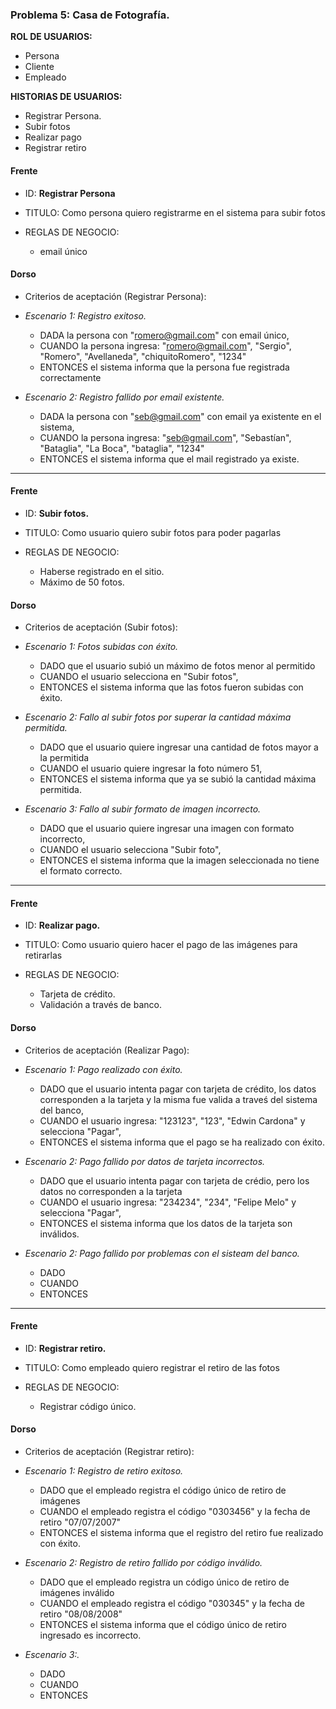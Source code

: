 ### Problema 5: Casa de Fotografía.

**ROL DE USUARIOS:**

- Persona
- Cliente
- Empleado

**HISTORIAS DE USUARIOS:**
	
- Registrar Persona.
- Subir fotos
- Realizar pago
- Registrar retiro	


#### Frente
- ID: **Registrar Persona**

- TITULO: Como persona quiero registrarme en el sistema para subir fotos

- REGLAS DE NEGOCIO:
	- email único

#### Dorso
- Criterios de aceptación (Registrar Persona):

- _Escenario 1: Registro exitoso._
	- DADA la persona con "romero@gmail.com" con email único,
	- CUANDO la persona ingresa: "romero@gmail.com", "Sergio", "Romero", "Avellaneda", "chiquitoRomero", "1234"
	- ENTONCES el sistema informa que la persona fue registrada correctamente
	
- _Escenario 2: Registro fallido por email existente._ 
	- DADA la persona con "seb@gmail.com" con email ya existente en el sistema,
	- CUANDO la persona ingresa: "seb@gmail.com", "Sebastían", "Bataglia", "La Boca", "bataglia", "1234"
	- ENTONCES el sistema informa que el mail registrado ya existe.

___

#### Frente
- ID: **Subir fotos.**

- TITULO: Como usuario quiero subir fotos para poder pagarlas

- REGLAS DE NEGOCIO: 
	- Haberse registrado en el sitio.
	- Máximo de 50 fotos.
	
#### Dorso
- Criterios de aceptación (Subir fotos):

- _Escenario 1: Fotos subidas con éxito._
	- DADO que el usuario subió un máximo de fotos menor al permitido
	- CUANDO el usuario selecciona en "Subir fotos",
	- ENTONCES el sistema informa que las fotos fueron subidas con éxito.
	
- _Escenario 2: Fallo al subir fotos por superar la cantidad máxima permitida._
	- DADO que el usuario quiere ingresar una cantidad de fotos mayor a la permitida
	- CUANDO el usuario quiere ingresar la foto número 51,
	- ENTONCES el sistema informa que ya se subió la cantidad máxima permitida.
	
- _Escenario 3: Fallo al subir formato de imagen incorrecto._ 
	- DADO que el usuario quiere ingresar una imagen con formato incorrecto,
	- CUANDO el usuario selecciona "Subir foto",
	- ENTONCES el sistema informa que la imagen seleccionada no tiene el formato correcto.
___

#### Frente
- ID: **Realizar pago.**

- TITULO: Como usuario quiero hacer el pago de las imágenes para retirarlas

- REGLAS DE NEGOCIO:
	- Tarjeta de crédito.
	- Validación a través de banco.

#### Dorso
- Criterios de aceptación (Realizar Pago):

- _Escenario 1: Pago realizado con éxito._
	- DADO que el usuario intenta pagar con tarjeta de crédito, los datos corresponden a la tarjeta y la misma fue valida a traveś del sistema del banco,
	- CUANDO el usuario ingresa: "123123", "123", "Edwin Cardona" y selecciona "Pagar",
	- ENTONCES el sistema informa que el pago se ha realizado con éxito.
	
- _Escenario 2: Pago fallido por datos de tarjeta incorrectos._ 
	- DADO que el usuario intenta pagar con tarjeta de crédio, pero los datos no corresponden a la tarjeta
	- CUANDO el usuario ingresa: "234234", "234", "Felipe Melo" y selecciona "Pagar",
	- ENTONCES el sistema informa que los datos de la tarjeta son inválidos.
	
- _Escenario 2: Pago fallido por problemas con el sisteam del banco._ 
	- DADO 
	- CUANDO
	- ENTONCES
	
___

#### Frente
- ID: **Registrar retiro.**

- TITULO: Como empleado quiero registrar el retiro de las fotos

- REGLAS DE NEGOCIO: 
	- Registrar código único.
	
#### Dorso
- Criterios de aceptación (Registrar retiro):
- _Escenario 1: Registro de retiro exitoso._
	- DADO que el empleado registra el código único de retiro de imágenes 
	- CUANDO el empleado registra el código "0303456" y la fecha de retiro "07/07/2007"
	- ENTONCES el sistema informa que el registro del retiro fue realizado con éxito.
	
- _Escenario 2: Registro de retiro fallido por código inválido._ 
	- DADO que el empleado registra un código único de retiro de imágenes inválido
	- CUANDO el empleado registra el código "030345" y la fecha de retiro "08/08/2008"
	- ENTONCES el sistema informa que el código único de retiro ingresado es incorrecto.
	
- _Escenario 3:._ 
	- DADO 
	- CUANDO
	- ENTONCES



